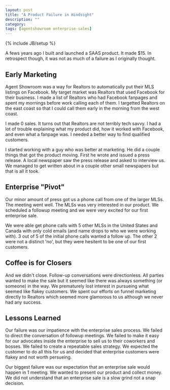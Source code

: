 ```yaml
---
layout: post
title: "A Product Failure in Hindsight"
description: ""
category: 
tags: [agentshowroom enterprise-sales]
---
```

{% include JB/setup %}

<p>
A fews years ago I built and launched a SAAS product. It made $15. In retrospect though, it was not as much of a failure as I originally thought.
</p>

<h2>Early Marketing</h2>
<p>
Agent Showroom was a way for Realtors to automatically put their MLS listings on Facebook. My target market was Realtors that used Facebook for their business.
I made a list of Realtors who had Facebook fanpages and spent my mornings before work calling each of them. I targetted Realtors on the east coast
so that I could call them early in the morning from the west coast.
</p>
<p>
I made 0 sales. It turns out that Realtors are not terribly tech savvy. I had a lot of trouble explaining what my product did, how it worked with Facebook,
and even what a fanpage was. I needed a better way to find qualified customers.
</p>
<p>
I started working with a guy who was better at marketing. He did a couple things that got the product moving. First he wrote and issued a press release.
A local newspaper saw the press release and asked to interview us. We managed to get written about in a couple other small newspapers but that is all
it took.
</p>
<h2>Enterprise "Pivot"</h2>
<p>
Our minor amount of press got us a phone call from one of the larger MLSs. The meeting went well. The MLSs was very interested in our product. We 
scheduled a followup meeting and we were very excited for our first enterprise sale.
</p>
<p>
We were able get phone calls with 5 other MLSs in the United States and Canada with only cold emails (and name drops to who we were working with).
3 out of 5 of the initial phone calls wanted a follow up. The other 2 were not a distinct 'no', but they were hesitent to be one of our first customers. 
</p>
<h2>Coffee is for Closers</h2>
<p>
And we didn't close. Follow-up conversations were directionless. All parties wanted to make the sale but it seemed like there was always something (or someone) 
in the way. We prematurely lost interest in pursueing what seemed like flakey customers. We spent our efforts on funnel marketing
directly to Realtors which seemed more glamorous to us although we never had any success.
</p>
<h2>Lessons Learned</h2>
<p>
Our failure was our impatience with the enterprise sales process. We failed to direct the conversation of followup meetings. We failed to make it easy
for our advocates inside the enterprise to sell us to their coworkers and bosses. We failed to create a repeatable sales strategy. We expected the customer
to do all this for us and decided that enterprise customers were flakey and not worth persueing.
</p>
<p>
Our biggest failure was our expectation that an enterprise sale would happen in 1 meeting. We wanted to present our product and collect money. We did not understand
that an enterprise sale is a slow grind not a snap decision.
</p>